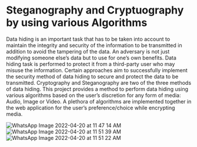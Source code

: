 # Steganography and Cryptuography by using various Algorithms
Data hiding is an important task that has to be taken into account to maintain the integrity and 
security of the information to be transmitted in addition to avoid the tampering of the data. An 
adversary is not just modifying someone else’s data but to use for one’s own benefits. Data hiding task 
is performed to protect it from a third-party user who may misuse the information. Certain approaches 
aim to successfully implement the security method of data hiding to secure and protect the data to be 
transmitted. Cryptography and Steganography are two of the three methods of data hiding.
This project provides a method to perform data hiding using various algorithms based on the 
user’s discretion for any form of media: Audio, Image or Video. A plethora of algorithms are 
implemented together in the web application for the user’s preference/choice while encrypting media.

![WhatsApp Image 2022-04-20 at 11 47 14 AM](https://user-images.githubusercontent.com/79737929/184068939-456401cb-a10c-466a-8ca6-8c5e229fbd2a.jpeg)
![WhatsApp Image 2022-04-20 at 11 51 39 AM](https://user-images.githubusercontent.com/79737929/184069659-4b2f8e02-f36d-426a-827c-9c054bf45b94.jpeg)
![WhatsApp Image 2022-04-20 at 11 51 22 AM](https://user-images.githubusercontent.com/79737929/184070230-40a542e4-abaf-4893-89b5-a24bb54fabdf.jpeg)

